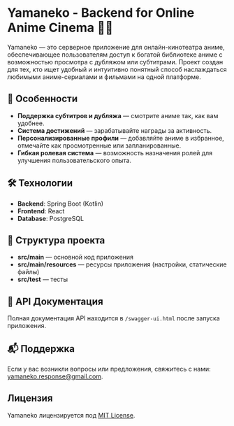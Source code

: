 # Yamaneko - Backend for Online Anime Cinema 🎥🎌

Yamaneko — это серверное приложение для онлайн-кинотеатра аниме, обеспечивающее пользователям доступ к богатой библиотеке аниме с возможностью просмотра с дубляжом или субтитрами. Проект создан для тех, кто ищет удобный и интуитивно понятный способ наслаждаться любимыми аниме-сериалами и фильмами на одной платформе.

## 🚀 Особенности

- **Поддержка субтитров и дубляжа** — смотрите аниме так, как вам удобнее.
- **Система достижений** — зарабатывайте награды за активность.
- **Персонализированные профили** — добавляйте аниме в избранное, отмечайте как просмотренные или запланированные.
- **Гибкая ролевая система** — возможность назначения ролей для улучшения пользовательского опыта.

## 🛠 Технологии

- **Backend**: Spring Boot (Kotlin)
- **Frontend**: React
- **Database**: PostgreSQL

## 📂 Структура проекта

- **src/main** — основной код приложения
- **src/main/resources** — ресурсы приложения (настройки, статические файлы)
- **src/test** — тесты

## 📄 API Документация

Полная документация API находится в `/swagger-ui.html` после запуска приложения.

## 📬 Поддержка

Если у вас возникли вопросы или предложения, свяжитесь с нами: [yamaneko.response@gmail.com](mailto:yamaneko.response@gmail.com).

## Лицензия

Yamaneko лицензируется под [MIT License](LICENSE).
